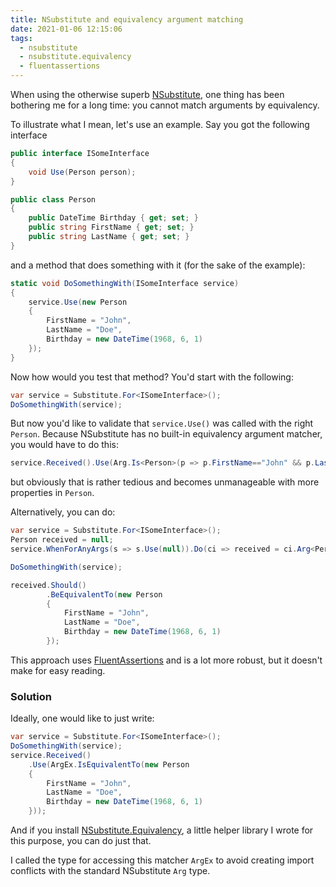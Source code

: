 ```yaml
---
title: NSubstitute and equivalency argument matching
date: 2021-01-06 12:15:06
tags:
  - nsubstitute
  - nsubstitute.equivalency
  - fluentassertions
---
```


When using the otherwise superb [NSubstitute](https://nsubstitute.github.io/), one thing has been bothering me for a long time: you cannot match arguments by equivalency.

To illustrate what I mean, let's use an example. Say you got the following interface

```csharp
public interface ISomeInterface
{
    void Use(Person person);
}

public class Person
{
    public DateTime Birthday { get; set; }
    public string FirstName { get; set; }
    public string LastName { get; set; }
}
```

and a method that does something with it (for the sake of the example):

```csharp
static void DoSomethingWith(ISomeInterface service)
{
    service.Use(new Person
    {
        FirstName = "John",
        LastName = "Doe",
        Birthday = new DateTime(1968, 6, 1)
    });
}
```

Now how would you test that method? You'd start with the following:

```csharp
var service = Substitute.For<ISomeInterface>();
DoSomethingWith(service);
```

But now you'd like to validate that `service.Use()` was called with the right `Person`. Because NSubstitute has no built-in equivalency argument matcher, you would have to do this:

```csharp
service.Received().Use(Arg.Is<Person>(p => p.FirstName=="John" && p.LastName=="Doe" && p.Birthday==new DateTime(1968, 6, 1));
```

but obviously that is rather tedious and becomes unmanageable with more properties in `Person`. 

Alternatively, you can do:

```csharp
var service = Substitute.For<ISomeInterface>();
Person received = null;
service.WhenForAnyArgs(s => s.Use(null)).Do(ci => received = ci.Arg<Person>());

DoSomethingWith(service);

received.Should()
        .BeEquivalentTo(new Person
        {
            FirstName = "John",
            LastName = "Doe",
            Birthday = new DateTime(1968, 6, 1)
        });
```

This approach uses [FluentAssertions](https://fluentassertions.com/) and is a lot more robust, but it doesn't make for easy reading.


### Solution
Ideally, one would like to just write:

```csharp
var service = Substitute.For<ISomeInterface>();
DoSomethingWith(service);
service.Received()
    .Use(ArgEx.IsEquivalentTo(new Person
    {
        FirstName = "John",
        LastName = "Doe",
        Birthday = new DateTime(1968, 6, 1)
    }));
```

And if you install [NSubstitute.Equivalency](https://github.com/ModernRonin/NSubstitute.Equivalency), a little helper library I wrote for this purpose, you can do just that.

I called the type for accessing this matcher `ArgEx` to avoid creating import conflicts with the standard NSubstitute `Arg` type.
